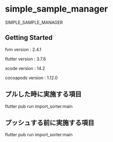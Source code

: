 # simple_sample_manager

SIMPLE_SAMPLE_MANAGER

## Getting Started

fvm version : 2.4.1

flutter version : 3.7.6

xcode version : 14.2

cocoapods version : 1.12.0

## プルした時に実施する項目

flutter pub run import_sorter:main

## プッシュする前に実施する項目

flutter pub run import_sorter:main

